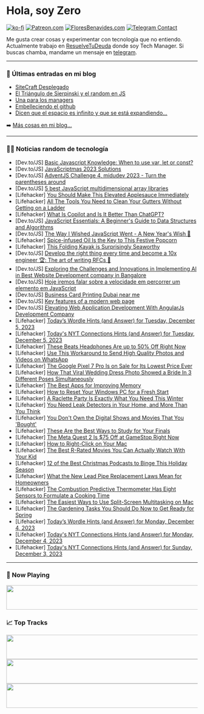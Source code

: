# Hola, soy Zero

[![ko-fi](https://ko-fi.com/img/githubbutton_sm.svg)](https://ko-fi.com/J3J4N0LUK)
[![Patreon.com](https://img.shields.io/endpoint.svg?url=https%3A%2F%2Fshieldsio-patreon.vercel.app%2Fapi%3Fusername%3Dzerodragon%26type%3Dpatrons&style=for-the-badge)](https://patreon.com/zerodragon)
[![FloresBenavides.com](https://img.shields.io/website?down_message=oops&label=MiBlog&style=for-the-badge&up_message=online&url=https%3A%2F%2Ffloresbenavides.com)](https://floresbenavides.com)
[![Telegram Contact](https://img.shields.io/badge/escr%C3%ADbeme-ZeroDragon-%2326A5E4?style=for-the-badge&logo=telegram)](https://t.me/zerodragon)

Me gusta crear cosas y experimentar con tecnología que no entiendo.
Actualmente trabajo en [ResuelveTuDeuda](http://github.com/resuelve) donde soy Tech Manager.
Si buscas chamba, mandame un mensaje en [telegram](https://t.me/zerodragon).

---

### 📕 Últimas entradas en mi blog
<!-- BLOG-POST-LIST:START -->
- [SiteCraft Desplegado](https://floresbenavides.com/sitecraft-desplegado/)
- [El Triángulo de Sierpinski y el random en JS](https://floresbenavides.com/el-triangulo-de-sierpinski-y-el-random-en-js/)
- [Una para los managers](https://floresbenavides.com/una-para-los-managers/)
- [Embelleciendo el github](https://floresbenavides.com/embelleciendo-el-github/)
- [Dicen que el espacio es infinito y que se está expandiendo…](https://floresbenavides.com/dicen-que-el-espacio-es-infinito-y-que-se-esta-expandiendo/)
<!-- BLOG-POST-LIST:END -->

➡️ [Más cosas en mi blog...](https://floresbenavides.com)

---

### 👨‍💻 Noticias random de tecnología
<!-- TECH-POSTS:START -->
- [Dev.to/JS] [Basic Javascript Knowledge: When to use var, let or const?](https://dev.to/apicrud/basic-javascript-knowledge-when-to-use-var-let-or-const-4ff9)
- [Dev.to/JS] [JavaScriptmas 2023 Solutions](https://dev.to/sinaghadimi/javascriptmas-2023-solutions-59oc)
- [Dev.to/JS] [AdventJS Challenge 4, midudev 2023 - Turn the parentheses around](https://dev.to/juneikerc/adventjs-challenge-4-midudev-2023-turn-the-parentheses-around-5ehi)
- [Dev.to/JS] [5 best JavaScript multidimensional array libraries](https://dev.to/logrocket/5-best-javascript-multidimensional-array-libraries-16mj)
- [Lifehacker] [You Should Make This Elevated Applesauce Immediately](https://lifehacker.com/food-drink/best-homemade-applesauce-recipe)
- [Lifehacker] [All The Tools You Need to Clean Your Gutters Without Getting on a Ladder](https://lifehacker.com/home/how-to-clean-your-gutters-without-a-ladder)
- [Lifehacker] [What Is Copilot and Is It Better Than ChatGPT?](https://lifehacker.com/tech/what-is-microsoft-copilot)
- [Dev.to/JS] [JavaScript Essentials: A Beginner&#39;s Guide to Data Structures and Algorithms](https://dev.to/mattryanmtl/javascript-essentials-a-beginners-guide-to-data-structures-and-algorithms-ap)
- [Dev.to/JS] [The Way I Wished JavaScript Went - A New Year&#39;s Wish 🌲](https://dev.to/slobodan4nista/the-way-i-wished-javascript-went-a-new-years-wish-49ce)
- [Lifehacker] [Spice-infused Oil Is the Key to This Festive Popcorn](https://lifehacker.com/food-drink/holiday-spiced-popcorn-recipe)
- [Lifehacker] [This Folding Kayak is Surprisingly Seaworthy](https://lifehacker.com/health/oru-lake-folding-kayak-review-surprisingly-seaworthy)
- [Dev.to/JS] [Develop the right thing every time and become a 10x engineer 🏆: The art of writing RFCs 🥋](https://dev.to/wasp/develop-the-right-thing-every-time-and-become-a-10x-engineer-the-art-of-writing-rfcs-2mc6)
- [Dev.to/JS] [Exploring the Challenges and Innovations in Implementing AI in Best Website Development company in Bangalore](https://dev.to/techjetai/exploring-the-challenges-and-innovations-in-implementing-ai-in-best-website-development-company-in-bangalore-1498)
- [Dev.to/JS] [Hoje iremos falar sobre a velocidade em percorrer um elemento em JavaScript](https://dev.to/williamkoller/hoje-iremos-falar-sobre-a-velocidade-em-percorrer-um-elemento-em-javascript-4me3)
- [Dev.to/JS] [Business Card Printing Dubai near me](https://dev.to/villiamvillie/business-card-printing-dubai-near-me-1p06)
- [Dev.to/JS] [Key features of a modern web page](https://dev.to/sparkouttech/key-features-of-a-modern-web-page-c1n)
- [Dev.to/JS] [Elevating Web Application Development With AngularJs Development Company](https://dev.to/mrarnold135/elevating-web-application-development-with-angularjs-development-company-4ndl)
- [Lifehacker] [Today’s Wordle Hints &lpar;and Answer&rpar; for Tuesday, December 5, 2023](https://lifehacker.com/entertainment/wordle-answer-today-december-5-2023)
- [Lifehacker] [Today&#39;s NYT Connections Hints &lpar;and Answer&rpar; for Tuesday, December 5, 2023](https://lifehacker.com/entertainment/todays-nyt-connections-hints-and-answer-for-tuesday-december-5-2023)
- [Lifehacker] [These Beats Headphones Are up to 50% Off Right Now](https://lifehacker.com/tech/beats-headphones-sale-amazon)
- [Lifehacker] [Use This Workaround to Send High Quality Photos and Videos on WhatsApp](https://lifehacker.com/you-can-finally-send-high-quality-photos-on-whatsapp-1850519877)
- [Lifehacker] [The Google Pixel 7 Pro Is on Sale for Its Lowest Price Ever](https://lifehacker.com/tech/google-pixel-7-pro-lowest-price-ever-at-woot)
- [Lifehacker] [How That Viral Wedding Dress Photo Showed a Bride In 3 Different Poses Simultaneously](https://lifehacker.com/tech/viral-panoramic-bridal-gown-photo)
- [Lifehacker] [The Best Apps for Improving Memory](https://lifehacker.com/tech/best-apps-for-improving-memory)
- [Lifehacker] [How to Reset Your Windows PC for a Fresh Start](https://lifehacker.com/tech/reset-windows-pc-without-reinstalling-windows)
- [Lifehacker] [A Raclette Party Is Exactly What You Need This Winter](https://lifehacker.com/food-drink/what-is-a-raclette-party)
- [Lifehacker] [You Need Leak Detectors in Your Home, and More Than You Think](https://lifehacker.com/home/home-water-leak-detectors)
- [Lifehacker] [You Don&#39;t Own the Digital Shows and Movies That You &#39;Bought&#39;](https://lifehacker.com/entertainment/you-dont-own-digital-media)
- [Lifehacker] [These Are the Best Ways to Study for Your Finals](https://lifehacker.com/family/finals-study-methods)
- [Lifehacker] [The Meta Quest 2 Is $75 Off at GameStop Right Now](https://lifehacker.com/entertainment/best-meta-quest-2-deal)
- [Lifehacker] [How to Right-Click on Your Mac](https://lifehacker.com/tech/how-to-right-click-on-mac)
- [Lifehacker] [The Best R-Rated Movies You Can Actually Watch With Your Kid](https://lifehacker.com/entertainment/r-rated-movies-to-watch-with-kids)
- [Lifehacker] [12 of the Best Christmas Podcasts to Binge This Holiday Season](https://lifehacker.com/entertainment/best-christmas-podcasts-to-binge-over-the-holidays)
- [Lifehacker] [What the New Lead Pipe Replacement Laws Mean for Homeowners](https://lifehacker.com/home/what-the-new-lead-pipe-replacement-laws-mean-for-homeowners)
- [Lifehacker] [The Combustion Predictive Thermometer Has Eight Sensors to Formulate a Cooking Time](https://lifehacker.com/tech/combustion-predictive-thermometer-review)
- [Lifehacker] [The Easiest Ways to Use Split-Screen Multitasking on Mac](https://lifehacker.com/tech/how-to-use-split-screen-multitasking-on-mac)
- [Lifehacker] [The Gardening Tasks You Should Do Now to Get Ready for Spring](https://lifehacker.com/home/december-gardening-tasks)
- [Lifehacker] [Today’s Wordle Hints &lpar;and Answer&rpar; for Monday, December 4, 2023](https://lifehacker.com/entertainment/wordle-answer-today-december-4-2023)
- [Lifehacker] [Today&#39;s NYT Connections Hints &lpar;and Answer&rpar; for Monday, December 4, 2023](https://lifehacker.com/entertainment/nyt-connections-answer-today-december-4-2023)
- [Lifehacker] [Today&#39;s NYT Connections Hints &lpar;and Answer&rpar; for Sunday, December 3, 2023](https://lifehacker.com/entertainment/nyt-connections-answer-today-december-3-2023)<!-- TECH-POSTS:END -->

---

### 🎵 Now Playing
<a href="https://spotify-now-playing-dun.vercel.app/now-playing?open"><img src="https://spotify-now-playing-dun.vercel.app/now-playing" width="540" height="64"></a>

### 📈 Top Tracks
<a href="https://spotify-now-playing-dun.vercel.app/top-tracks?i=1&open"><img src="https://spotify-now-playing-dun.vercel.app/top-tracks?i=1" width="540" height="64"></a>
<a href="https://spotify-now-playing-dun.vercel.app/top-tracks?i=2&open"><img src="https://spotify-now-playing-dun.vercel.app/top-tracks?i=2" width="540" height="64"></a>
<a href="https://spotify-now-playing-dun.vercel.app/top-tracks?i=3&open"><img src="https://spotify-now-playing-dun.vercel.app/top-tracks?i=3" width="540" height="64"></a>

